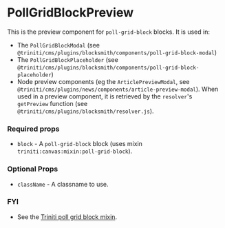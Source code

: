 # PollGridBlockPreview

This is the preview component for `poll-grid-block` blocks. It is used in:
+ The `PollGridBlockModal` (see `@triniti/cms/plugins/blocksmith/components/poll-grid-block-modal`)
+ The `PollGridBlockPlaceholder` (see `@triniti/cms/plugins/blocksmith/components/poll-grid-block-placeholder`)
+ Node preview components (eg the `ArticlePreviewModal`, see `@triniti/cms/plugins/news/components/article-preview-modal`). When used in a preview component, it is retrieved by the `resolver`'s `getPreview` function (see `@triniti/cms/plugins/blocksmith/resolver.js`).

### Required props
+ `block`     - A `poll-grid-block` block (uses mixin `triniti:canvas:mixin:poll-grid-block`).

### Optional Props
+ `className` - A classname to use.

### FYI
+ See the [Triniti poll grid block mixin](https://github.com/triniti/schemas/tree/master/schemas/triniti/canvas/mixin/poll-grid-block).
